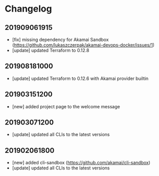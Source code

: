 # Changelog

## 201909061915

- [fix] missing dependency for Akamai Sandbox (<https://github.com/lukaszczerpak/akamai-devops-docker/issues/1>)
- [update] updated Terraform to 0.12.8

## 201908181000
- [update] updated Terraform to 0.12.6 with Akamai provider builtin

## 201903151200
- [new] added project page to the welcome message

## 201903071200
- [update] updated all CLIs to the latest versions

## 201902061800
- [new] added cli-sandbox (<https://github.com/akamai/cli-sandbox>)
- [update] updated all CLIs to the latest versions
